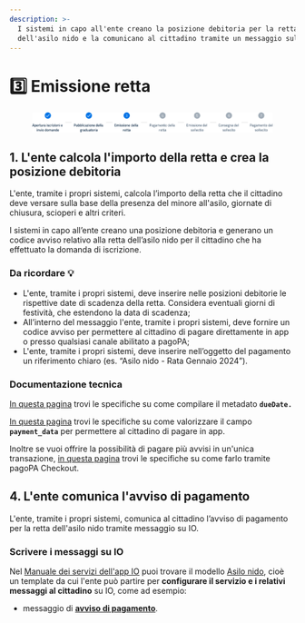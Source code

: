 ```yaml
---
description: >-
  I sistemi in capo all'ente creano la posizione debitoria per la retta
  dell'asilo nido e la comunicano al cittadino tramite un messaggio sull'app IO.
---
```


# 3️⃣ Emissione retta

<figure><img src=".gitbook/assets/Stepper_3.png" alt=""><figcaption></figcaption></figure>

## 1. L'ente calcola l'importo della retta e crea la posizione debitoria

L'ente, tramite i propri sistemi, calcola l’importo della retta che il cittadino deve versare sulla base della presenza del minore all'asilo, giornate di chiusura, scioperi e altri criteri.

I sistemi in capo all’ente creano una posizione debitoria e generano un codice avviso relativo alla retta dell’asilo nido per il cittadino che ha effettuato la domanda di iscrizione.

### Da ricordare 💡

* L'ente, tramite i propri sistemi, deve inserire nelle posizioni debitorie le rispettive date di scadenza della retta. Considera eventuali giorni di festività, che estendono la data di scadenza;
* All’interno del messaggio l'ente, tramite i propri sistemi, deve fornire un codice avviso per permettere al cittadino di pagare direttamente in app o presso qualsiasi canale abilitato a pagoPA;
* L'ente, tramite i propri sistemi, deve inserire nell’oggetto del pagamento un riferimento chiaro (es. “Asilo nido - Rata Gennaio 2024”).

### Documentazione tecnica

[In questa pagina](https://docs.pagopa.it/sanp/appendici/primitive#pagetpayment-1) trovi le specifiche su come compilare il metadato **`dueDate.`**

[In questa pagina](https://docs.pagopa.it/io-guida-tecnica/api-e-specifiche/api-messaggi/submit-a-message-passing-the-user-fiscal\_code-in-the-request-body#payment\_data) trovi le specifiche su come valorizzare il campo **`payment_data`**  per permettere al cittadino di pagare in app.&#x20;

Inoltre se vuoi offrire la possibilità di pagare più avvisi in un'unica transazione, [in questa pagina](https://developer.pagopa.it/pago-pa/guides/sanp/ente-creditore/modalita-dintegrazione/integrazione-touch-point-dellec-con-checkout) trovi le specifiche su come farlo tramite pagoPA Checkout.

## 4. L'ente comunica l'avviso di pagamento

L'ente, tramite i propri sistemi, comunica al cittadino l’avviso di pagamento per la retta dell'asilo nido tramite messaggio su IO.

### Scrivere i messaggi su IO

Nel [Manuale dei servizi dell'app IO](https://docs.pagopa.it/manuale-servizi) puoi trovare il modello [Asilo nido](https://docs.pagopa.it/i-modelli-dei-servizi/educazione-e-formazione/asilo-nido), cioè un template da cui l'ente può partire per **configurare il servizio e i relativi messaggi al cittadino** su IO, come ad esempio:&#x20;

* messaggio di [**avviso di pagamento**](https://docs.pagopa.it/i-modelli-dei-servizi/educazione-e-formazione/asilo-nido#pagamento-retta).
